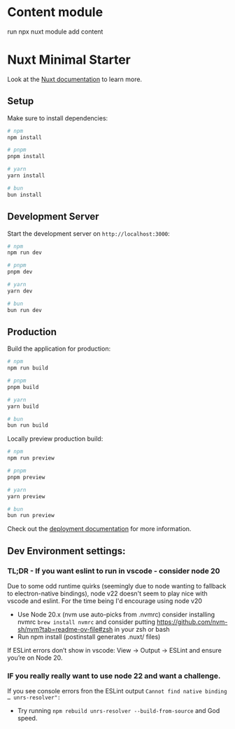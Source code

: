 # Content module
run npx nuxt module add content


# Nuxt Minimal Starter

Look at the [Nuxt documentation](https://nuxt.com/docs/getting-started/introduction) to learn more.

## Setup

Make sure to install dependencies:

```bash
# npm
npm install

# pnpm
pnpm install

# yarn
yarn install

# bun
bun install
```

## Development Server

Start the development server on `http://localhost:3000`:

```bash
# npm
npm run dev

# pnpm
pnpm dev

# yarn
yarn dev

# bun
bun run dev
```

## Production

Build the application for production:

```bash
# npm
npm run build

# pnpm
pnpm build

# yarn
yarn build

# bun
bun run build
```

Locally preview production build:

```bash
# npm
npm run preview

# pnpm
pnpm preview

# yarn
yarn preview

# bun
bun run preview
```

Check out the [deployment documentation](https://nuxt.com/docs/getting-started/deployment) for more information.

## Dev Environment settings:

### TL;DR - If you want eslint to run in vscode - consider node 20

Due to some odd runtime quirks (seemingly due to node wanting to fallback to electron-native bindings), node v22 doesn't seem to play nice with vscode and eslint. For the time being I'd encourage using node v20

- Use Node 20.x (nvm use auto-picks from .nvmrc) consider installing nvmrc `brew install nvmrc` and consider putting https://github.com/nvm-sh/nvm?tab=readme-ov-file#zsh in your zsh or bash
- Run npm install (postinstall generates .nuxt/ files)

If ESLint errors don’t show in vscode: View → Output → ESLint and ensure you’re on Node 20.

### IF you really really want to use node 22 and want a challenge.

If you see console errors fron the ESLint output `Cannot find native binding … unrs-resolver":`

- Try running `npm rebuild unrs-resolver --build-from-source` and God speed.

